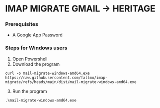 # IMAP MIGRATE GMAIL -\> HERITAGE

### Prerequisites

- A Google App Password

### Steps for Windows users

1. Open Powershell
2. Download the program

```
curl -o mail-migrate-windows-amd64.exe https://raw.githubusercontent.com/fallmo/imap-migrate/refs/heads/main/dist/mail-migrate-windows-amd64.exe
```

3. Run the program

```
.\mail-migrate-windows-amd64.exe
```
